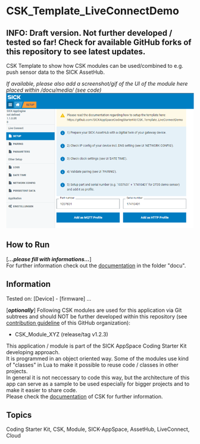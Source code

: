 # CSK_Template_LiveConnectDemo

## INFO: Draft version. Not further developed / tested so far! Check for available GitHub forks of this repository to see latest updates.

CSK Template to show how CSK modules can be used/combined to e.g. push sensor data to the SICK AssetHub.

*If available, please also add a screenshot/gif of the UI of the module here placed within /docu/media/ (see code)*
![](https://github.com/SICKAppSpaceCodingStarterKit/CSK_Template_LiveConnectDemo/blob/main/docu/media/UI_Screenshot.png)

## How to Run

[***...please fill with informations...***]  
For further information check out the [documentation](https://raw.githack.com/SICKAppSpaceCodingStarterKit/CSK_Template_LiveConnectDemo/main/docu/CSK_Template_LiveConnectDemo.html) in the folder "docu".

## Information

Tested on:
[Device] - [firmware]
...

[***optionally***]
Following CSK modules are used for this application via Git subtrees and should NOT be further developed within this repository (see [contribution guideline](https://github.com/SICKAppSpaceCodingStarterKit/.github/blob/main/Contribution_Guideline.md) of this GitHub organization):  

  * CSK_Module_XYZ (release/tag v1.2.3)

This application / module is part of the SICK AppSpace Coding Starter Kit developing approach.  
It is programmed in an object oriented way. Some of the modules use kind of "classes" in Lua to make it possible to reuse code / classes in other projects.  
In general it is not neccessary to code this way, but the architecture of this app can serve as a sample to be used especially for bigger projects and to make it easier to share code.  
Please check the [documentation](https://github.com/SICKAppSpaceCodingStarterKit/.github/blob/main/docu/SICKAppSpaceCodingStarterKit_Documentation.md) of CSK for further information.  

## Topics

Coding Starter Kit, CSK, Module, SICK-AppSpace, AssetHub, LiveConnect, Cloud
